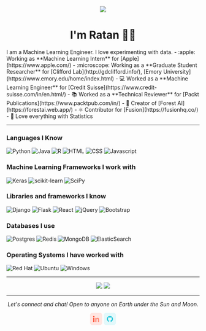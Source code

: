 <!-- markdownlint-disable MD033 MD041 -->
<p align="center">
  <img src="https://media.giphy.com/media/Nx0rz3jtxtEre/giphy.gif">
</p>


<h1 align="center">
I'm Ratan 🙋‍♂
</h1>
I am a Machine Learning Engineer. I love experimenting with data.
- :apple: Working as **Machine Learning Intern** for [Apple](https://www.apple.com/)
- :microscope: Working as a **Graduate Student Researcher** for [Clifford Lab](http://gdclifford.info/), [Emory University](https://www.emory.edu/home/index.html) 
- 💻  Worked as a **Machine Learning Engineer** for [Credit Suisse](https://www.credit-suisse.com/in/en.html/)
- 📚  Worked as a **Technical Reviewer** for [Packt Publications](https://www.packtpub.com/in/)
- 🌲  Creator of [Forest AI](https://forestai.web.app/)
- ⚛️  Contributor for [Fusion](https://fusionhq.co/)
- 💙 Love everything with Statistics       

<hr>

### Languages I Know
![Python](https://img.shields.io/static/v1?label=Python&style=for-the-badge&message=3&color=3776AB&logo=PYTHON)
![Java](https://img.shields.io/badge/java-%23ED8B00.svg?style=for-the-badge&logo=java&logoColor=white)
![R](https://img.shields.io/badge/r-%23276DC3.svg?style=for-the-badge&logo=r&logoColor=white)
![HTML](https://img.shields.io/static/v1?label=HTML&message=5&color=E34F26&style=for-the-badge&logo=html5)
![CSS](https://img.shields.io/static/v1?label=CSS&message=3&color=1572B6&style=for-the-badge&logo=css3)
![Javascript](https://img.shields.io/static/v1?label=JavaScript&message=ES8&style=for-the-badge&color=F7DF1E&logo=JavaScript)
  
### Machine Learning Frameworks I work with
![Keras](https://img.shields.io/badge/Keras-%23D00000.svg?style=for-the-badge&logo=Keras&logoColor=white)
![scikit-learn](https://img.shields.io/badge/scikit--learn-%23F7931E.svg?style=for-the-badge&logo=scikit-learn&logoColor=white)
![SciPy](https://img.shields.io/badge/SciPy-%230C55A5.svg?style=for-the-badge&logo=scipy&logoColor=%white)

### Libraries and frameworks I know
![Django](https://img.shields.io/badge/django-%23092E20.svg?style=for-the-badge&logo=django&logoColor=white)
![Flask](https://img.shields.io/badge/flask-%23000.svg?style=for-the-badge&logo=flask&logoColor=white)
![React](https://img.shields.io/badge/react-%2320232a.svg?style=for-the-badge&logo=react&logoColor=%2361DAFB)
![jQuery](https://img.shields.io/badge/jquery-%230769AD.svg?style=for-the-badge&logo=jquery&logoColor=white)
![Bootstrap](https://img.shields.io/badge/bootstrap-%23563D7C.svg?style=for-the-badge&logo=bootstrap&logoColor=white)

### Databases I use
![Postgres](https://img.shields.io/badge/postgres-%23316192.svg?style=for-the-badge&logo=postgresql&logoColor=white)
![Redis](https://img.shields.io/badge/redis-%23DD0031.svg?style=for-the-badge&logo=redis&logoColor=white)
![MongoDB](https://img.shields.io/badge/MongoDB-%234ea94b.svg?style=for-the-badge&logo=mongodb&logoColor=white)
![ElasticSearch](https://img.shields.io/badge/-ElasticSearch-005571?style=for-the-badge&logo=elasticsearch)

### Operating Systems I have worked with
![Red Hat](https://img.shields.io/badge/Red%20Hat-EE0000?style=for-the-badge&logo=redhat&logoColor=white)
![Ubuntu](https://img.shields.io/badge/Ubuntu-E95420?style=for-the-badge&logo=ubuntu&logoColor=white)
![Windows](https://img.shields.io/badge/Windows-0078D6?style=for-the-badge&logo=windows&logoColor=white)

<hr>

<p align="center">
    <img src="https://github-readme-stats.vercel.app/api?username=Ratansingh648&count_private=true&show_icons=true&hide_title=true&theme=cobalt" />
    <img src="https://github-readme-stats.vercel.app/api/top-langs/?username=Ratansingh648&layout=compact&theme=cobalt" />
</p>

<hr>
<p align="center">
  <i>Let's connect and chat! Open to anyone on Earth under the Sun and Moon.</i>

  <p align="center">
    <a href="https://www.linkedin.com/in/ratan-singh-811425b9/" alt="Linkedin" target="_blank"><img src="https://github.com/Ratansingh648/Ratansingh648/blob/main/assets/linkedin.png"></a>
    <a href="https://github.com/Ratansingh648" alt="GitHub" target="_blank"><img src="https://github.com/Ratansingh648/Ratansingh648/blob/main/assets/github.png"></a>

  </p>
  
</p>
